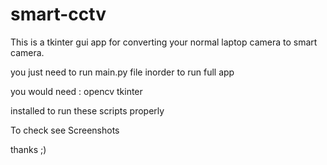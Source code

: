 # smart-cctv
This is a tkinter gui app for converting your normal laptop camera to smart camera.


you just need to run main.py file inorder to run full app 

you would need :
opencv
tkinter

installed to run these scripts properly

To check see Screenshots

thanks ;) 

